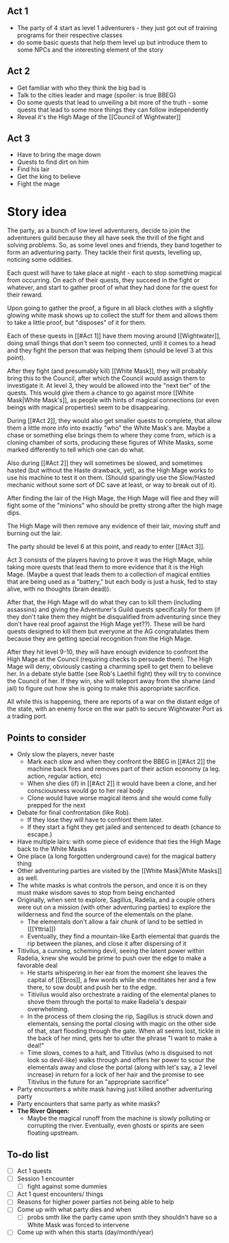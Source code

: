 ## Act 1

- The party of 4 start as level 1 adventurers - they just got out of training programs for their respective classes
- do some basic quests that help them level up but introduce them to some NPCs and the interesting element of the story

## Act 2
- Get familiar with who they think the big bad is
- Talk to the cities leader and mage (spoiler: is true BBEG)
- Do some quests that lead to unveiling a bit more of the truth - some quests that lead to some more things they can follow independently
- Reveal it's the High Mage of the [[Council of Wightwater]]
## Act 3
- Have to bring the mage down
- Quests to find dirt on him
- Find his lair
- Get the king to believe
- Fight the mage

# Story idea
The party, as a bunch of low level adventurers, decide to join the adventurers guild because they all have seek the thrill of the fight and solving problems. So, as some level ones and friends, they band together to form an adventuring party. They tackle their first quests, levelling up, noticing some oddities.

Each quest will have to take place at night - each to stop something magical from occurring. On each of their quests, they succeed in the fight or whatever, and start to gather proof of what they had done for the quest for their reward.

Upon going to gather the proof, a figure in all black clothes with a slightly glowing white mask shows up to collect the stuff for them and allows them to take a little proof, but "disposes" of it for them.

Each of these quests in [[#Act 1]] have them moving around [[Wightwater]], doing small things that don't seem too connected, until it comes to a head and they fight the person that was helping them (should be level 3 at this point).

After they fight (and presumably kill) [[White Mask]], they will probably bring this to the Council, after which the Council would assign them to investigate it. At level 3, they would be allowed into the "next tier" of the quests. This would give them a chance to go against more  [[White Mask|White Mask's]], as people with hints of magical connections (or even beings with magical properties) seem to be disappearing.

During [[#Act 2]], they would also get smaller quests to complete, that allow them a little more info into exactly "who" the White Mask's are. Maybe a chase or something else brings them to where they come from, which is a cloning chamber  of sorts, producing these figures of White Masks, some marked differently to tell which one can do what.

Also during [[#Act 2]] they will sometimes be slowed, and sometimes hasted (but without the Haste drawback, yet), as the High Mage works to use his machine to test it on them. (Should sparingly use the Slow/Hasted mechanic without some sort of DC save at least, or way to break out of it).

After finding the lair of the High Mage, the High Mage will flee and they will fight some of the "minions" who should be pretty strong after the high mage dips.

The High Mage will then remove any evidence of their lair, moving stuff and burning out the lair.

The party should be level 6 at this point, and ready to enter [[#Act 3]].

Act 3 consists of the players having to prove it was the High Mage, while taking more quests that lead them to more evidence that it is the High Mage. (Maybe a quest that leads them to a collection of magical entities that are being used as a "battery," but each body is just a husk, fed to stay alive, with no thoughts (brain dead)).

After that, the High Mage will do what they can to kill them (including assassins) and giving the Adventurer's Guild quests specifically for them (if they don't take them they might be disqualified from adventuring since they don't have real proof against the High Mage yet??). These will be hard quests designed to kill them but everyone at the AG congratulates them because they are getting special recognition from the High Mage.

After they hit level 9-10, they will have enough evidence to confront the High Mage at the Council (requiring checks to persuade them). The High Mage will deny, obviously casting a charming spell to get them to believe her. In a debate style battle (see Rob's Laethil fight) they will try to convince the Council of her. If they win, she will teleport away from the shame (and jail) to figure out how she is going to make this appropriate sacrifice. 

All while this is happening, there are reports of a war on the distant edge of the state, with an enemy force on the war path to secure Wightwater Port as a trading port.

## Points to consider
- Only slow the players, never haste
	- Mark each slow and when they confront the BBEG in [[#Act 2]] the machine back fires and removes part of their action economy (a leg. action, regular action, etc)
	- When she dies (if) in [[#Act 2]] it would have been a clone, and her consciousness would go to her real body
	- Clone would have worse magical items and she would come fully prepped for the next 
- Debate for final confrontation (like Rob).
	- If they lose they will have to confront them later.
	- If they start a fight they get jailed and sentenced to death (chance to escape.)
- Have multiple lairs: with some piece of evidence that ties the High Mage back to the White Masks
- One place (a long forgotten underground cave) for the magical battery thing
- Other adventuring parties are visited by the [[White Mask|White Masks]] as well.
- The white masks is what controls the person, and once it is on they must make wisdom saves to stop from being enchanted
- Originally, when sent to explore, Sagillus, Radelia, and a couple others were out on a mission (with other adventuring parties) to explore the wilderness and find the source of the elementals on the plane. 
	- The elementals don't allow a fair chunk of land to be settled in ([[Yttria]])
	- Eventually, they find a mountain-like Earth elemental that guards the rip between the planes, and close it after dispersing of it
- Titivilus, a cunning, scheming devil, seeing the latent power within Radelia, knew she would be prime to push over the edge to make a favorable deal
	- He starts whispering in her ear from the moment she leaves the capital of [[Ebros]], a few words while she meditates her and a few there, to sow doubt and push her to the edge.
	- Titivilus would also orchestrate a raiding of the elemental planes to shove them through the portal to make Radelia's despair overwhelming.
	- In the process of them closing the rip, Sagillus is struck down and elementals, sensing the portal closing with magic on the other side of that, start flooding through the gate. When all seems lost, tickle in the back of her mind, gets her to utter the phrase "I want to make a deal!"
	- Time slows, comes to a halt, and Titivilus (who is disguised to not look so devil-like) walks through and offers her power to scour the elementals away and close the portal (along with let's say, a 2 level increase) in return for a lock of her hair and the promise to see Titivilus in the future for an "appropriate sacrifice"
- Party encounters a white mask having just killed another adventuring party
- Party encounters that same party as white masks?
- **The River Qinqen:**  
	- Maybe the magical runoff from the machine is slowly polluting or corrupting the river. Eventually, even ghosts or spirits are seen floating upstream.
## To-do list
- [ ] Act 1 quests
- [ ] Session 1 encounter
	- [ ] fight against some dummies
- [ ] Act 1 quest encounters/ things
- [ ] Reasons for higher power parties not being able to help
- [ ] Come up with what party dies and when
	- [ ] probs smth like the party came upon smth they shouldn't have so a White Mask was forced to intervene
- [ ] Come up with when this starts (day/month/year)